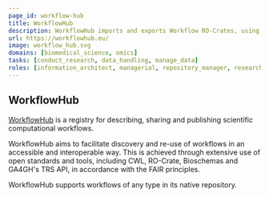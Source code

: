 ```yaml
---
page_id: workflow-hub
title: WorkflowHub
description: WorkflowHub imports and exports Workflow RO-Crates, using it as an exchange format. They are a specialization of RO-Crate for packaging an executable workflow with all necessary documentation. It is aligned with, and intends to strictly extend, the more general Bioschemas ComputationalWorkflow profile.
url: https://workflowhub.eu/
image: workflow_hub.svg
domains: [biomedical_science, omics]
tasks: [conduct_research, data_handling, manage_data]
roles: [information_architect, managerial, repository_manager, researcher]
---
```

## WorkflowHub
[WorkflowHub](https://about.workflowhub.eu/) is a registry for describing, sharing and publishing scientific computational workflows.

WorkflowHub aims to facilitate discovery and re-use of workflows in an accessible and interoperable way. This is achieved through extensive use of open standards and tools, including CWL, RO-Crate, Bioschemas and GA4GH's TRS API, in accordance with the FAIR principles.

WorkflowHub supports workflows of any type in its native repository.
